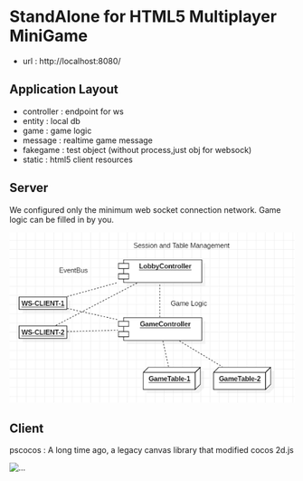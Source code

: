 # StandAlone for HTML5 Multiplayer MiniGame

- url : http://localhost:8080/

## Application Layout
- controller : endpoint for ws
- entity : local db
- game : game logic
- message : realtime game message
- fakegame : test object (without process,just obj for websock)
- static : html5 client resources

## Server

We configured only the minimum web socket connection network. Game logic can be filled in by you.

![...](doc/ws-server.png)

## Client

pscocos : A long time ago, a legacy canvas library that modified cocos 2d.js

![...](doc/canvas.gif)